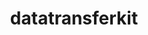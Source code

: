 ---
title: "datatransferkit"
layout: cache
categories: [package, develop-2023-11-26]
meta: {"versions": ["3.1.1"], "compilers": ["cce@=15.0.1", "gcc@=10.3.0", "gcc@=11.4.0", "gcc@=9.4.0", "oneapi@=2023.2.0"], "oss": ["rhel8", "sle_hpc15", "ubuntu20.04"], "platforms": ["linux"], "targets": ["neoverse_v1", "ppc64le", "x86_64_v3", "x86_64_v4", "zen4"], "stacks": ["e4s", "e4s-cray-rhel", "e4s-cray-sles", "e4s-neoverse_v1", "e4s-oneapi", "e4s-power", "root"], "num_specs": 6, "num_specs_by_stack": {"e4s-cray-rhel": 1, "root": 6, "e4s-cray-sles": 1, "e4s-neoverse_v1": 1, "e4s-power": 1, "e4s": 1, "e4s-oneapi": 1}}
spec_details: [{"hash": "ciq2ugmbwoajdcwcrwldhmnivnedsvlj", "compiler": "cce@=15.0.1", "versions": ["3.1.1"], "os": "rhel8", "platform": "linux", "target": "zen4", "variants": ["build_system=cmake", "build_type=Release", "~external-arborx", "generator=make", "~ipo", "~openmp", "+serial", "+shared"], "stacks": ["e4s-cray-rhel", "root"], "size": "-", "tarball": "https://binaries.spack.io/releases/develop-2023-11-26/build_cache/linux-rhel8-zen4/cce-15.0.1/datatransferkit-3.1.1/linux-rhel8-zen4-cce-15.0.1-datatransferkit-3.1.1-ciq2ugmbwoajdcwcrwldhmnivnedsvlj.spack"}, {"hash": "vix2jcjhvhrw5dlk377kvtnwfjkzyvl3", "compiler": "gcc@=10.3.0", "versions": ["3.1.1"], "os": "sle_hpc15", "platform": "linux", "target": "x86_64_v4", "variants": ["build_system=cmake", "build_type=Release", "~external-arborx", "generator=make", "~ipo", "~openmp", "+serial", "+shared"], "stacks": ["e4s-cray-sles", "root"], "size": "-", "tarball": "https://binaries.spack.io/releases/develop-2023-11-26/build_cache/linux-sle_hpc15-x86_64_v4/gcc-10.3.0/datatransferkit-3.1.1/linux-sle_hpc15-x86_64_v4-gcc-10.3.0-datatransferkit-3.1.1-vix2jcjhvhrw5dlk377kvtnwfjkzyvl3.spack"}, {"hash": "u27vvkm2wrnkdyniay6h2rk76vkpxk7b", "compiler": "gcc@=11.4.0", "versions": ["3.1.1"], "os": "ubuntu20.04", "platform": "linux", "target": "neoverse_v1", "variants": ["build_system=cmake", "build_type=Release", "~external-arborx", "generator=make", "~ipo", "~openmp", "+serial", "+shared"], "stacks": ["e4s-neoverse_v1", "root"], "size": "-", "tarball": "https://binaries.spack.io/releases/develop-2023-11-26/build_cache/linux-ubuntu20.04-neoverse_v1/gcc-11.4.0/datatransferkit-3.1.1/linux-ubuntu20.04-neoverse_v1-gcc-11.4.0-datatransferkit-3.1.1-u27vvkm2wrnkdyniay6h2rk76vkpxk7b.spack"}, {"hash": "45267e5bcgra7fecjpyxuio6vjjm454y", "compiler": "gcc@=9.4.0", "versions": ["3.1.1"], "os": "ubuntu20.04", "platform": "linux", "target": "ppc64le", "variants": ["build_system=cmake", "build_type=Release", "~external-arborx", "generator=make", "~ipo", "~openmp", "+serial", "+shared"], "stacks": ["root", "e4s-power"], "size": "-", "tarball": "https://binaries.spack.io/releases/develop-2023-11-26/build_cache/linux-ubuntu20.04-ppc64le/gcc-9.4.0/datatransferkit-3.1.1/linux-ubuntu20.04-ppc64le-gcc-9.4.0-datatransferkit-3.1.1-45267e5bcgra7fecjpyxuio6vjjm454y.spack"}, {"hash": "vy2rphyvkghoushrchwfb3ojgyhbhkrk", "compiler": "gcc@=11.4.0", "versions": ["3.1.1"], "os": "ubuntu20.04", "platform": "linux", "target": "x86_64_v3", "variants": ["build_system=cmake", "build_type=Release", "~external-arborx", "generator=make", "~ipo", "~openmp", "+serial", "+shared"], "stacks": ["e4s", "root"], "size": "-", "tarball": "https://binaries.spack.io/releases/develop-2023-11-26/build_cache/linux-ubuntu20.04-x86_64_v3/gcc-11.4.0/datatransferkit-3.1.1/linux-ubuntu20.04-x86_64_v3-gcc-11.4.0-datatransferkit-3.1.1-vy2rphyvkghoushrchwfb3ojgyhbhkrk.spack"}, {"hash": "t6qjsu2ojdprzbqlqn74dkl2udbdegzb", "compiler": "oneapi@=2023.2.0", "versions": ["3.1.1"], "os": "ubuntu20.04", "platform": "linux", "target": "x86_64_v3", "variants": ["build_system=cmake", "build_type=Release", "~external-arborx", "generator=make", "~ipo", "~openmp", "+serial", "+shared"], "stacks": ["e4s-oneapi", "root"], "size": "-", "tarball": "https://binaries.spack.io/releases/develop-2023-11-26/build_cache/linux-ubuntu20.04-x86_64_v3/oneapi-2023.2.0/datatransferkit-3.1.1/linux-ubuntu20.04-x86_64_v3-oneapi-2023.2.0-datatransferkit-3.1.1-t6qjsu2ojdprzbqlqn74dkl2udbdegzb.spack"}]
---